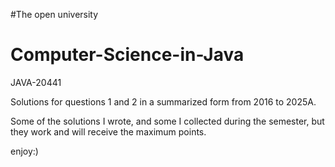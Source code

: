 #The open university 
# Computer-Science-in-Java
JAVA-20441 

Solutions for questions 1 and 2 in a summarized form from 2016 to 2025A.

Some of the solutions I wrote, and some I collected during the semester, but they work and will receive the maximum points.

 enjoy:)
